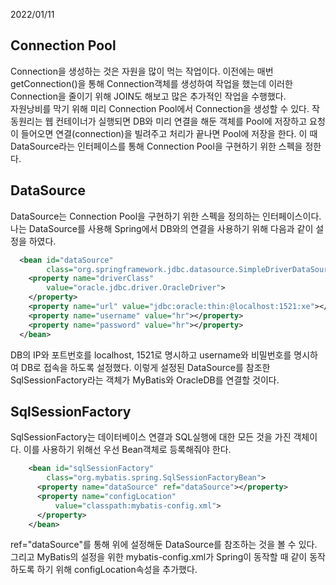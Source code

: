 2022/01/11

## Connection Pool
Connection을 생성하는 것은 자원을 많이 먹는 작업이다. 이전에는 매번 getConnection()을 통해 Connection객체를 생성하여 작업을 
했는데 이러한 Connection을 줄이기 위해 JOIN도 해보고 많은 추가적인 작업을 수행했다.  
자원낭비를 막기 위해 미리 Connection Pool에서 Connection을 생성할 수 있다. 작동원리는 웹 컨테이너가 실행되면 DB와 미리 
연결을 해둔 객체를 Pool에 저장하고 요청이 들어오면 연결(connection)을 빌려주고 처리가 끝나면 Pool에 저장을 한다. 이 때 
DataSource라는 인터페이스를 통해 Connection Pool을 구현하기 위한 스펙을 정한다.

## DataSource
DataSource는 Connection Pool을 구현하기 위한 스펙을 정의하는 인터페이스이다. 나는 DataSource를 사용해 Spring에서 DB와의 연결을 
사용하기 위해 다음과 같이 설정을 하였다.
```xml
  <bean id="dataSource"
		class="org.springframework.jdbc.datasource.SimpleDriverDataSource">
	<property name="driverClass"
		value="oracle.jdbc.driver.OracleDriver">
	</property>
	<property name="url" value="jdbc:oracle:thin:@localhost:1521:xe"></property>
	<property name="username" value="hr"></property>
	<property name="password" value="hr"></property>
  </bean>
```
DB의 IP와 포트번호를 localhost, 1521로 명시하고 username와 비밀번호를 명시하여 DB로 접속을 하도록 설정했다. 이렇게 설정된 DataSource를 
참조한 SqlSessionFactory라는 객체가 MyBatis와 OracleDB를 연결할 것이다.

## SqlSessionFactory
SqlSessionFactory는 데이터베이스 연결과 SQL실행에 대한 모든 것을 가진 객체이다. 이를 사용하기 위해선 우선 Bean객체로 등록해줘야 한다. 
```xml
	<bean id="sqlSessionFactory"
		class="org.mybatis.spring.SqlSessionFactoryBean">
	  <property name="dataSource" ref="dataSource"></property>
	  <property name="configLocation"
		  value="classpath:mybatis-config.xml">
	  </property>
	</bean>
```
ref="dataSource"를 통해 위에 설정해둔 DataSource를 참조하는 것을 볼 수 있다. 그리고 MyBatis의 설정을 위한 mybatis-config.xml가 
Spring이 동작할 때 같이 동작하도록 하기 위해 configLocation속성을 추가했다.

